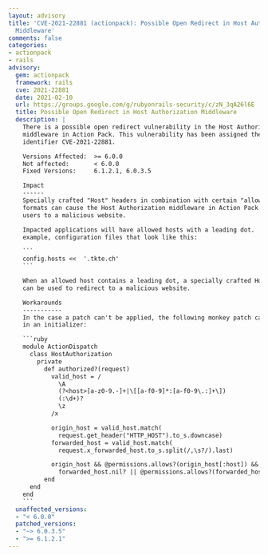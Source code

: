 ```yaml
---
layout: advisory
title: 'CVE-2021-22881 (actionpack): Possible Open Redirect in Host Authorization
  Middleware'
comments: false
categories:
- actionpack
- rails
advisory:
  gem: actionpack
  framework: rails
  cve: 2021-22881
  date: 2021-02-10
  url: https://groups.google.com/g/rubyonrails-security/c/zN_3qA26l6E
  title: Possible Open Redirect in Host Authorization Middleware
  description: |
    There is a possible open redirect vulnerability in the Host Authorization
    middleware in Action Pack. This vulnerability has been assigned the CVE
    identifier CVE-2021-22881.

    Versions Affected:  >= 6.0.0
    Not affected:       < 6.0.0
    Fixed Versions:     6.1.2.1, 6.0.3.5

    Impact
    ------
    Specially crafted "Host" headers in combination with certain "allowed host"
    formats can cause the Host Authorization middleware in Action Pack to redirect
    users to a malicious website.

    Impacted applications will have allowed hosts with a leading dot.  For
    example, configuration files that look like this:

    ```
    config.hosts <<  '.tkte.ch'
    ```

    When an allowed host contains a leading dot, a specially crafted Host header
    can be used to redirect to a malicious website.

    Workarounds
    -----------
    In the case a patch can't be applied, the following monkey patch can be used
    in an initializer:

    ```ruby
    module ActionDispatch
      class HostAuthorization
        private
          def authorized?(request)
            valid_host = /
              \A
              (?<host>[a-z0-9.-]+|\[[a-f0-9]*:[a-f0-9\.:]+\])
              (:\d+)?
              \z
            /x

            origin_host = valid_host.match(
              request.get_header("HTTP_HOST").to_s.downcase)
            forwarded_host = valid_host.match(
              request.x_forwarded_host.to_s.split(/,\s?/).last)

            origin_host && @permissions.allows?(origin_host[:host]) && (
              forwarded_host.nil? || @permissions.allows?(forwarded_host[:host]))
          end
      end
    end
    ```
  unaffected_versions:
  - "< 6.0.0"
  patched_versions:
  - "~> 6.0.3.5"
  - ">= 6.1.2.1"
---
```

